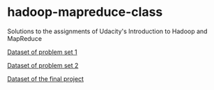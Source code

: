 hadoop-mapreduce-class
======================

Solutions to the assignments of Udacity's Introduction to Hadoop and MapReduce

[Dataset of problem set 1](http://content.udacity-data.com/courses/ud617/purchases.txt.gz)

[Dataset of problem set 2](http://content.udacity-data.com/courses/ud617/access_log.gz)

[Dataset of the final project](http://content.udacity-data.com/course/hadoop/forum_data.tar.gz)
